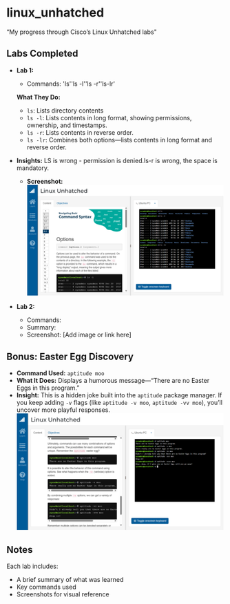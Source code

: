 # linux_unhatched
“My progress through Cisco’s Linux Unhatched labs"

## Labs Completed
- **Lab 1:**
  - Commands: 'ls''ls -l''ls -r''ls-lr'
  
  **What They Do:**
  - `ls`: Lists directory contents
  - `ls -l`: Lists contents in long format, showing permissions, ownership, and timestamps.
  - `ls -r`: Lists contents in reverse order.
  - `ls -lr`: Combines both options—lists contents in long format and reverse order.
- **Insights:** LS is wrong - permission is denied.ls-r is wrong, the space is mandatory. 
  - **Screenshot:**  
  ![Lab 1 Screenshot](images/lab1.png)

- **Lab 2:**
  - Commands: 
  - Summary: 
  - Screenshot: [Add image or link here]


## Bonus: Easter Egg Discovery

- **Command Used:** `aptitude moo`
- **What It Does:** Displays a humorous message—“There are no Easter Eggs in this program.”
- **Insight:** This is a hidden joke built into the `aptitude` package manager. If you keep adding `-v` flags (like `aptitude -v moo`, `aptitude -vv moo`), you’ll uncover more playful responses.
  ![Aptitude Moo Easter Egg](images/Easter_egg.png)
## Notes
Each lab includes:
- A brief summary of what was learned
- Key commands used
- Screenshots for visual reference



